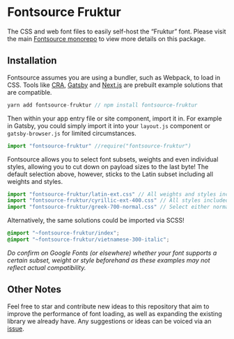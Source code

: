# Fontsource Fruktur

The CSS and web font files to easily self-host the “Fruktur” font. Please visit the main [Fontsource monorepo](https://github.com/DecliningLotus/fontsource) to view more details on this package.

## Installation

Fontsource assumes you are using a bundler, such as Webpack, to load in CSS. Tools like [CRA](https://create-react-app.dev/), [Gatsby](https://www.gatsbyjs.org/) and [Next.js](https://nextjs.org/) are prebuilt example solutions that are compatible.

```javascript
yarn add fontsource-fruktur // npm install fontsource-fruktur
```

Then within your app entry file or site component, import it in. For example in Gatsby, you could simply import it into your `layout.js` component or `gatsby-browser.js` for limited circumstances.

```javascript
import "fontsource-fruktur" //require("fontsource-fruktur")
```

Fontsource allows you to select font subsets, weights and even individual styles, allowing you to cut down on payload sizes to the last byte! The default selection above, however, sticks to the Latin subset including all weights and styles.

```javascript
import "fontsource-fruktur/latin-ext.css" // All weights and styles included.
import "fontsource-fruktur/cyrillic-ext-400.css" // All styles included.
import "fontsource-fruktur/greek-700-normal.css" // Select either normal or italic.
```

Alternatively, the same solutions could be imported via SCSS!

```scss
@import "~fontsource-fruktur/index";
@import "~fontsource-fruktur/vietnamese-300-italic";
```

_Do confirm on Google Fonts (or elsewhere) whether your font supports a certain subset, weight or style beforehand as these examples may not reflect actual compatibility._

## Other Notes

Feel free to star and contribute new ideas to this repository that aim to improve the performance of font loading, as well as expanding the existing library we already have. Any suggestions or ideas can be voiced via an [issue](https://github.com/DecliningLotus/fontsource/issues).
